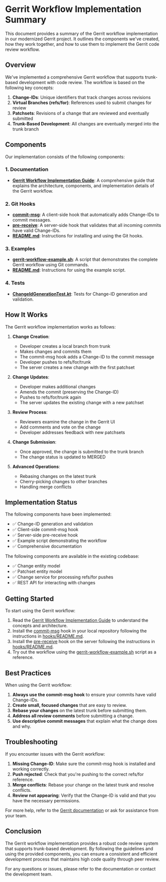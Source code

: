 # Gerrit Workflow Implementation Summary

This document provides a summary of the Gerrit workflow implementation in our modernized Gerrit project. It outlines the components we've created, how they work together, and how to use them to implement the Gerrit code review workflow.

## Overview

We've implemented a comprehensive Gerrit workflow that supports trunk-based development with code review. The workflow is based on the following key concepts:

1. **Change-IDs**: Unique identifiers that track changes across revisions
2. **Virtual Branches (refs/for)**: References used to submit changes for review
3. **Patchsets**: Revisions of a change that are reviewed and eventually submitted
4. **Trunk-Based Development**: All changes are eventually merged into the trunk branch

## Components

Our implementation consists of the following components:

### 1. Documentation

- **[Gerrit Workflow Implementation Guide](docs/gerrit-workflow-implementation-guide.md)**: A comprehensive guide that explains the architecture, components, and implementation details of the Gerrit workflow.

### 2. Git Hooks

- **[commit-msg](hooks/commit-msg)**: A client-side hook that automatically adds Change-IDs to commit messages.
- **[pre-receive](hooks/pre-receive)**: A server-side hook that validates that all incoming commits have valid Change-IDs.
- **[README.md](hooks/README.md)**: Instructions for installing and using the Git hooks.

### 3. Examples

- **[gerrit-workflow-example.sh](examples/gerrit-workflow-example.sh)**: A script that demonstrates the complete Gerrit workflow using Git commands.
- **[README.md](examples/README.md)**: Instructions for using the example script.

### 4. Tests

- **[ChangeIdGenerationTest.kt](src/test/kotlin/ai/fluxuate/gerrit/util/ChangeIdGenerationTest.kt)**: Tests for Change-ID generation and validation.

## How It Works

The Gerrit workflow implementation works as follows:

1. **Change Creation**:
   - Developer creates a local branch from trunk
   - Makes changes and commits them
   - The commit-msg hook adds a Change-ID to the commit message
   - Developer pushes to refs/for/trunk
   - The server creates a new change with the first patchset

2. **Change Updates**:
   - Developer makes additional changes
   - Amends the commit (preserving the Change-ID)
   - Pushes to refs/for/trunk again
   - The server updates the existing change with a new patchset

3. **Review Process**:
   - Reviewers examine the change in the Gerrit UI
   - Add comments and vote on the change
   - Developer addresses feedback with new patchsets

4. **Change Submission**:
   - Once approved, the change is submitted to the trunk branch
   - The change status is updated to MERGED

5. **Advanced Operations**:
   - Rebasing changes on the latest trunk
   - Cherry-picking changes to other branches
   - Handling merge conflicts

## Implementation Status

The following components have been implemented:

- ✅ Change-ID generation and validation
- ✅ Client-side commit-msg hook
- ✅ Server-side pre-receive hook
- ✅ Example script demonstrating the workflow
- ✅ Comprehensive documentation

The following components are available in the existing codebase:

- ✅ Change entity model
- ✅ Patchset entity model
- ✅ Change service for processing refs/for pushes
- ✅ REST API for interacting with changes

## Getting Started

To start using the Gerrit workflow:

1. Read the [Gerrit Workflow Implementation Guide](docs/gerrit-workflow-implementation-guide.md) to understand the concepts and architecture.
2. Install the [commit-msg](hooks/commit-msg) hook in your local repository following the instructions in [hooks/README.md](hooks/README.md).
3. Install the [pre-receive](hooks/pre-receive) hook on the server following the instructions in [hooks/README.md](hooks/README.md).
4. Try out the workflow using the [gerrit-workflow-example.sh](examples/gerrit-workflow-example.sh) script as a reference.

## Best Practices

When using the Gerrit workflow:

1. **Always use the commit-msg hook** to ensure your commits have valid Change-IDs.
2. **Create small, focused changes** that are easy to review.
3. **Rebase your changes** on the latest trunk before submitting them.
4. **Address all review comments** before submitting a change.
5. **Use descriptive commit messages** that explain what the change does and why.

## Troubleshooting

If you encounter issues with the Gerrit workflow:

1. **Missing Change-ID**: Make sure the commit-msg hook is installed and working correctly.
2. **Push rejected**: Check that you're pushing to the correct refs/for reference.
3. **Merge conflicts**: Rebase your change on the latest trunk and resolve conflicts.
4. **Review not appearing**: Verify that the Change-ID is valid and that you have the necessary permissions.

For more help, refer to the [Gerrit documentation](https://gerrit-review.googlesource.com/Documentation/) or ask for assistance from your team.

## Conclusion

The Gerrit workflow implementation provides a robust code review system that supports trunk-based development. By following the guidelines and using the provided components, you can ensure a consistent and efficient development process that maintains high code quality through peer review.

For any questions or issues, please refer to the documentation or contact the development team.